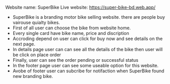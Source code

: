 
Website name: SuperBike
Live website: https://super-bike-bd.web.app/

* SuperBike is a branding motor bike selling website. there are people buy vairouse quialty bikes.
* First of all user can choose the bike  from website home.
* Every single card have bike name, price and discription
* Accroding depend on user can click for buy now and see details on the next page.
* In details page  user can can see all the details of the bike then user will be click on place order
* Finally, user can see the order pending or successful status
* In the footer page user can see some useable option for this website.
* Avobe of footer user can subcribe for notifaction when SuperBike found new branding  bike.
